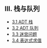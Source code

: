 ## III. 栈与队列


* [3.1 ADT 栈](3.1-ADT-栈.md)
* [3.2 ADT 队列](3.2-ADT-队列.md)
* [3.3 迷宫问题](3.3-迷宫问题.md)
* [3.4 表达式求值](3.4-表达式求值.md)
